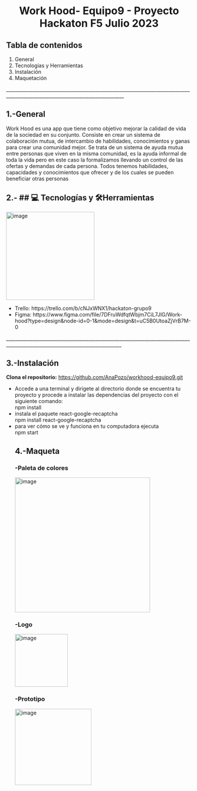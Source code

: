 

<h1 align="center"> Work Hood- Equipo9 - Proyecto Hackaton F5 Julio 2023 </h1>

<h2>Tabla de contenidos</h2>

<ol> 
<li>General</li>
<li>Tecnologias y Herramientas</li>
<li>Instalación</li>
<li>Maquetación</li>
</ol>
________________________________________________________________________________________________________________________________

<h2>1.-General</h2>

<p>Work Hood es una app que tiene como objetivo mejorar la calidad de vida de la sociedad en su conjunto. Consiste en crear un sistema  de colaboración mutua, de intercambio de habilidades, conocimientos y ganas para crear una comunidad mejor.
Se trata de un sistema de ayuda mutua entre personas que viven en la misma comunidad, es la ayuda informal de toda la vida pero en este caso la formalizamos llevando un control de las ofertas y demandas de cada persona. 
Todos tenemos habilidades, capacidades y conocimientos que ofrecer y de los cuales se pueden beneficiar otras personas
</p>


<h2> 2.- ## 💻 Tecnologías y 🛠Herramientas </h2>

<img width="239" alt="image" src="https://github.com/AnaPozo/workhood-equipo9/assets/132339878/594fb9de-3b1c-4351-8354-916e23bb3066">

<ul>
 <li>Trello: https://trello.com/b/cNJxWNX1/hackaton-grupo9</li>
<li>Figma: https://www.figma.com/file/7DFruWdfqtWbjm7CiL7JlG/Work-hood?type=design&node-id=0-1&mode=design&t=uC5B0UtoaZjVrB7M-0
</li> </ul>
_______________________________________________________________________________________________________________________________

<h2> 3.-Instalación </h2>

**Clona el repositorio:**
https://github.com/AnaPozo/workhood-equipo9.git


<p>
<ul> 
<li>Accede a una terminal y dirígete al directorio donde se encuentra tu proyecto y procede a instalar las dependencias del proyecto con el siguiente comando:</li>
npm install

<li> instala el paquete react-google-recaptcha</li>
npm install react-google-recaptcha

<li>para ver cómo se ve y funciona en tu computadora ejecuta</li>
npm start
</p>

<h2>4.-Maqueta</h2>
<h3>-Paleta de colores</h3>
<img width="366" alt="image" src="https://github.com/AnaPozo/workhood-equipo9/assets/132339878/8bf25067-25bb-4719-bad2-4a757f98bb41">

<h3>-Logo</h3>
<img width="143" alt="image" src="https://github.com/AnaPozo/workhood-equipo9/assets/132339878/74e5c6a6-a86f-44b6-82b4-4b111c793ad3">


<h3>-Prototipo</h3>
<img width="207" alt="image" src="https://github.com/AnaPozo/workhood-equipo9/assets/132339878/b0115d98-0b44-4669-82f7-dd53c1193f35">









